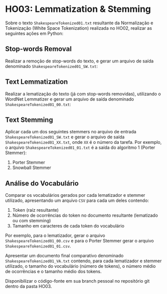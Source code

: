 # HO03: Lemmatization & Stemming
Sobre o texto `ShakespeareTokenized01.txt` resultante da Normalização e Tokenização (White Space Tokenization) realizada no HO02, realizar as seguintes ações em Python:

## Stop-words Removal
Realizar a remoção de stop-words do texto, e gerar um arquivo de saída denominado `ShakespeareTokenized01_SW.txt`:

## Text Lemmatization
Realizar a lematização do texto (já com stop-words removidas), utilizando o WordNet Lemmatizer e gerar um arquivo de saída denominado `ShakespeareTokenized01_00.txt`:

## Text Stemming
Aplicar cada um dos seguintes stemmers no arquivo de entrada `ShakespeareTokenized01_SW.txt` e gerar o arquivo de saída `ShakespeareTokenized01_XX.txt`, onde `XX` é o número da tarefa. Por exemplo, o arquivo `ShakespeareTokenized01_01.txt` é a saída do algoritmo 1 (Porter Stemmer):

1. Porter Stemmer
2. Snowball Stemmer

## Análise do Vocabulário
Comparar os vocabulários gerados por cada lematizador e stemmer utilizado, apresentando um arquivo `CSV` para cada um deles contendo:

1. Token (raíz resultante)
2. Número de ocorrências do token no documento resultante (lematizado ou com stemming)
3. Tamanho em caracteres de cada token do vocabulário

Por exemplo, para o lematizador, gerar o arquivo `ShakespeareTokenized01_00.csv` e para o Porter Stemmer gerar o arquivo `ShakespeareTokenized01_01.csv`.

Apresentar um documento final comparativo denominado `ShakespeareTokenized01_VA.txt` contendo, para cada lematizador e stemmer utilizado, o tamanho do vocabulário (número de tokens), o número médio de ocorrências e o tamanho médio dos tokens.

Disponibilizar o código-fonte em sua branch pessoal no repositório git dentro da pasta HO03.
